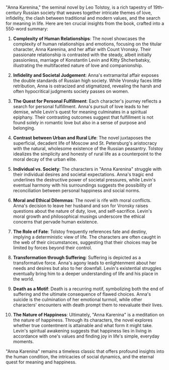 "Anna Karenina," the seminal novel by Leo Tolstoy, is a rich tapestry of 19th-century Russian society that weaves together intricate themes of love, infidelity, the clash between traditional and modern values, and the search for meaning in life. Here are ten crucial insights from the book, crafted into a 550-word summary:

1. **Complexity of Human Relationships**: The novel showcases the complexity of human relationships and emotions, focusing on the titular character, Anna Karenina, and her affair with Count Vronsky. Their passionate relationship is contrasted with the steady, albeit initially passionless, marriage of Konstantin Levin and Kitty Shcherbatsky, illustrating the multifaceted nature of love and companionship.

2. **Infidelity and Societal Judgement**: Anna's extramarital affair exposes the double standards of Russian high society. While Vronsky faces little retribution, Anna is ostracized and stigmatized, revealing the harsh and often hypocritical judgments society passes on women.

3. **The Quest for Personal Fulfillment**: Each character's journey reflects a search for personal fulfillment. Anna's pursuit of love leads to her demise, while Levin's quest for meaning culminates in a spiritual epiphany. Their contrasting outcomes suggest that fulfillment is not found solely in romantic love but also in a sense of purpose and belonging.

4. **Contrast between Urban and Rural Life**: The novel juxtaposes the superficial, decadent life of Moscow and St. Petersburg's aristocracy with the natural, wholesome existence of the Russian peasantry. Tolstoy idealizes the simplicity and honesty of rural life as a counterpoint to the moral decay of the urban elite.

5. **Individual vs. Society**: The characters in "Anna Karenina" struggle with their individual desires and societal expectations. Anna's tragic end underlines the destructive power of societal pressures, while Levin's eventual harmony with his surroundings suggests the possibility of reconciliation between personal happiness and social norms.

6. **Moral and Ethical Dilemmas**: The novel is rife with moral conflicts. Anna's decision to leave her husband and son for Vronsky raises questions about the nature of duty, love, and self-sacrifice. Levin's moral growth and philosophical musings underscore the ethical concerns that pervade human existence.

7. **The Role of Fate**: Tolstoy frequently references fate and destiny, implying a deterministic view of life. The characters are often caught in the web of their circumstances, suggesting that their choices may be limited by forces beyond their control.

8. **Transformation through Suffering**: Suffering is depicted as a transformative force. Anna's agony leads to enlightenment about her needs and desires but also to her downfall. Levin's existential struggles eventually bring him to a deeper understanding of life and his place in the world.

9. **Death as a Motif**: Death is a recurring motif, symbolizing both the end of suffering and the ultimate consequence of flawed choices. Anna's suicide is the culmination of her emotional turmoil, while other characters' encounters with death prompt them to reevaluate their lives.

10. **The Nature of Happiness**: Ultimately, "Anna Karenina" is a meditation on the nature of happiness. Through its characters, the novel explores whether true contentment is attainable and what form it might take. Levin's spiritual awakening suggests that happiness lies in living in accordance with one's values and finding joy in life's simple, everyday moments.

"Anna Karenina" remains a timeless classic that offers profound insights into the human condition, the intricacies of social dynamics, and the eternal quest for meaning and happiness.